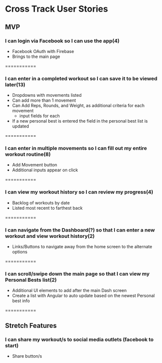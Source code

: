 Cross Track User Stories
============

## MVP

### I can login via Facebook so I can use the app(4)
  * Facebook OAuth with Firebase
  * Brings to the main page

===========

### I can enter in a completed workout so I can save it to be viewed later(13)
  * Dropdowns with movements listed
  * Can add more than 1 movement
  * Can Add Reps, Rounds, and Weight, as additional criteria for each movement
    * input fields for each
  * If a new personal best is entered the field in the personal best list is updated

===========


### I can enter in multiple movements so I can fill out my entire workout routine(8)
  * Add Movement button
  * Additional inputs appear on click

===========

### I can view my workout history so I can review my progress(4)
  * Backlog of workouts by date
  * Listed most recent to farthest back

===========

### I can navigate from the Dashboard(?) so that I can enter a new workout and view workout history(2)
  * Links/Buttons to navigate away from the home screen to the alternate options

===========

### I can scroll/swipe down the main page so that I can view my Personal Bests list(2)
  * Additional UI elements to add after the main Dash screen
  * Create a list with Angular to auto update based on the newest Personal best info

===========



## Stretch Features

### I can share my workout/s to social media outlets (facebook to start)
  * Share button/s
